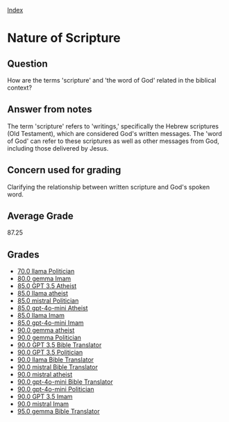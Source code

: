 
[Index](../index.md)
# Nature of Scripture
## Question
How are the terms 'scripture' and 'the word of God' related in the biblical context?

## Answer from notes
The term 'scripture' refers to 'writings,' specifically the Hebrew scriptures (Old Testament), which are considered God's written messages. The 'word of God' can refer to these scriptures as well as other messages from God, including those delivered by Jesus.

## Concern used for grading
Clarifying the relationship between written scripture and God's spoken word.

## Average Grade
87.25

## Grades
 * [70.0 llama Politician](../answers/llama_Politician/Nature_of_Scripture.md)
 * [80.0 gemma Imam](../answers/gemma_Imam/Nature_of_Scripture.md)
 * [85.0 GPT 3.5 Atheist](../answers/GPT_3.5_Atheist/Nature_of_Scripture.md)
 * [85.0 llama atheist](../answers/llama_atheist/Nature_of_Scripture.md)
 * [85.0 mistral Politician](../answers/mistral_Politician/Nature_of_Scripture.md)
 * [85.0 gpt-4o-mini Atheist](../answers/gpt-4o-mini_Atheist/Nature_of_Scripture.md)
 * [85.0 llama Imam](../answers/llama_Imam/Nature_of_Scripture.md)
 * [85.0 gpt-4o-mini Imam](../answers/gpt-4o-mini_Imam/Nature_of_Scripture.md)
 * [90.0 gemma atheist](../answers/gemma_atheist/Nature_of_Scripture.md)
 * [90.0 gemma Politician](../answers/gemma_Politician/Nature_of_Scripture.md)
 * [90.0 GPT 3.5 Bible Translator](../answers/GPT_3.5_Bible_Translator/Nature_of_Scripture.md)
 * [90.0 GPT 3.5 Politician](../answers/GPT_3.5_Politician/Nature_of_Scripture.md)
 * [90.0 llama Bible Translator](../answers/llama_Bible_Translator/Nature_of_Scripture.md)
 * [90.0 mistral Bible Translator](../answers/mistral_Bible_Translator/Nature_of_Scripture.md)
 * [90.0 mistral atheist](../answers/mistral_atheist/Nature_of_Scripture.md)
 * [90.0 gpt-4o-mini Bible Translator](../answers/gpt-4o-mini_Bible_Translator/Nature_of_Scripture.md)
 * [90.0 gpt-4o-mini Politician](../answers/gpt-4o-mini_Politician/Nature_of_Scripture.md)
 * [90.0 GPT 3.5 Imam](../answers/GPT_3.5_Imam/Nature_of_Scripture.md)
 * [90.0 mistral Imam](../answers/mistral_Imam/Nature_of_Scripture.md)
 * [95.0 gemma Bible Translator](../answers/gemma_Bible_Translator/Nature_of_Scripture.md)

